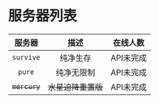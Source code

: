 ---
---

# 服务器列表

|    服务器     |        描述        | 在线人数  |
| :-----------: | :----------------: | :-------: |
|   `survive`   |      纯净生存      | API未完成 |
|    `pure`     |     纯净无限制     | API未完成 |
| ~~`mercury`~~ | ~~水星迫降重置版~~ | API未完成 |
